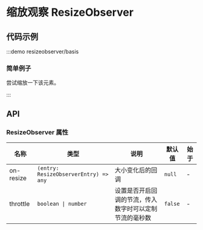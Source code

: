 # 缩放观察 ResizeObserver

## 代码示例

:::demo resizeobserver/basis

### 简单例子

尝试缩放一下该元素。

:::

## API

### ResizeObserver 属性

| 名称      | 类型                                  | 说明                                                   | 默认值  | 始于 |
| --------- | ------------------------------------- | ------------------------------------------------------ | ------- | ---- |
| on-resize | `(entry: ResizeObserverEntry) => any` | 大小变化后的回调                                       | `null`  | -    |
| throttle  | `boolean \| number`                   | 设置是否开启回调的节流，传入数字时可以定制节流的毫秒数 | `false` | -    |
